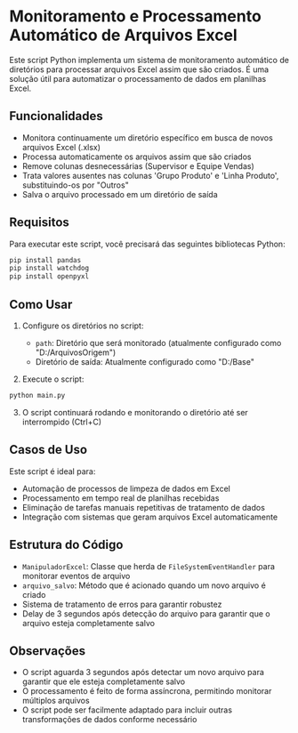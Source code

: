 # Monitoramento e Processamento Automático de Arquivos Excel

Este script Python implementa um sistema de monitoramento automático de diretórios para processar arquivos Excel assim que são criados. É uma solução útil para automatizar o processamento de dados em planilhas Excel.

## Funcionalidades

- Monitora continuamente um diretório específico em busca de novos arquivos Excel (.xlsx)
- Processa automaticamente os arquivos assim que são criados
- Remove colunas desnecessárias (Supervisor e Equipe Vendas)
- Trata valores ausentes nas colunas 'Grupo Produto' e 'Linha Produto', substituindo-os por "Outros"
- Salva o arquivo processado em um diretório de saída

## Requisitos

Para executar este script, você precisará das seguintes bibliotecas Python:
```bash
pip install pandas
pip install watchdog
pip install openpyxl
```

## Como Usar

1. Configure os diretórios no script:
   - `path`: Diretório que será monitorado (atualmente configurado como "D:/ArquivosOrigem")
   - Diretório de saída: Atualmente configurado como "D:/Base"

2. Execute o script:
```bash
python main.py
```

3. O script continuará rodando e monitorando o diretório até ser interrompido (Ctrl+C)

## Casos de Uso

Este script é ideal para:
- Automação de processos de limpeza de dados em Excel
- Processamento em tempo real de planilhas recebidas
- Eliminação de tarefas manuais repetitivas de tratamento de dados
- Integração com sistemas que geram arquivos Excel automaticamente

## Estrutura do Código

- `ManipuladorExcel`: Classe que herda de `FileSystemEventHandler` para monitorar eventos de arquivo
- `arquivo_salvo`: Método que é acionado quando um novo arquivo é criado
- Sistema de tratamento de erros para garantir robustez
- Delay de 3 segundos após detecção do arquivo para garantir que o arquivo esteja completamente salvo

## Observações

- O script aguarda 3 segundos após detectar um novo arquivo para garantir que ele esteja completamente salvo
- O processamento é feito de forma assíncrona, permitindo monitorar múltiplos arquivos
- O script pode ser facilmente adaptado para incluir outras transformações de dados conforme necessário
